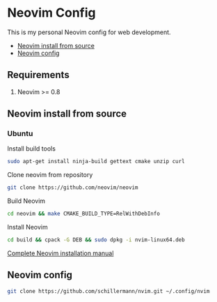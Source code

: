 # Neovim Config
This is my personal Neovim config for web development.
- [Neovim install from source](#neovim-install-from-source) 
- [Neovim config](neovim-config)

## Requirements
1. Neovim >= 0.8

## Neovim install from source
### Ubuntu
Install build tools
```sh
sudo apt-get install ninja-build gettext cmake unzip curl
```

Clone neovim from repository
```sh
git clone https://github.com/neovim/neovim
```

Build Neovim
```sh
cd neovim && make CMAKE_BUILD_TYPE=RelWithDebInfo
```

Install Neovim
```sh
cd build && cpack -G DEB && sudo dpkg -i nvim-linux64.deb
```
[Complete Neovim installation manual](https://github.com/neovim/neovim/wiki/Building-Neovim)

## Neovim config
```sh
git clone https://github.com/schillermann/nvim.git ~/.config/nvim
```
